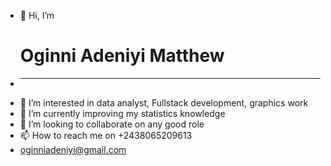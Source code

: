 - 👋 Hi, I’m <h1> Oginni Adeniyi Matthew
- ________________________________________________________________________
- 👀 I’m interested in data analyst, Fullstack development, graphics work
- 🌱 I’m currently improving my statistics knowledge
- 💞️ I’m looking to collaborate on any good role
- 📫 How to reach me on +2438065209613
- oginniadeniyi@gmail.com

<!---
Oginn/Oginn is a ✨ special ✨ repository because its `README.md` (this file) appears on your GitHub profile.
You can click the Preview link to take a look at your changes.
--->
